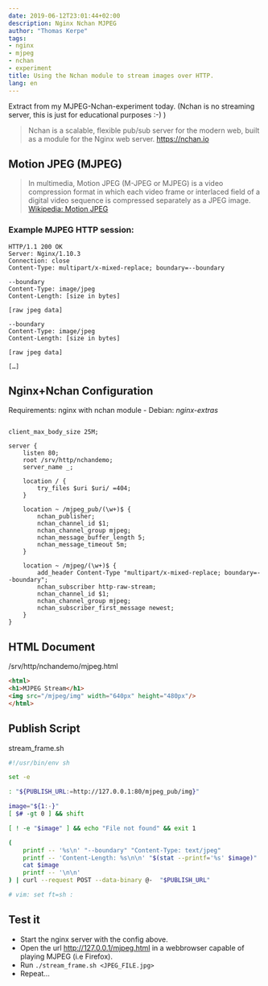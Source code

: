 ```yaml
---
date: 2019-06-12T23:01:44+02:00
description: Nginx Nchan MJPEG
author: "Thomas Kerpe"
tags:
- nginx
- mjpeg
- nchan
- experiment
title: Using the Nchan module to stream images over HTTP.
lang: en
---
```


Extract from my MJPEG-Nchan-experiment today.
(Nchan is no streaming server, this is just for educational purposes :-) )


> Nchan is a scalable, flexible pub/sub server for the modern web, built as a module for the Nginx web server.
https://nchan.io


## Motion JPEG (MJPEG)

> In multimedia, Motion JPEG (M-JPEG or MJPEG) is a video compression format in which each video frame or interlaced field of a digital video sequence is compressed separately as a JPEG image.
[Wikipedia: Motion JPEG](https://en.wikipedia.org/wiki/Motion_JPEG)



### Example MJPEG HTTP session:

```
HTTP/1.1 200 OK
Server: Nginx/1.10.3
Connection: close
Content-Type: multipart/x-mixed-replace; boundary=--boundary

--boundary
Content-Type: image/jpeg
Content-Length: [size in bytes]

[raw jpeg data]

--boundary
Content-Type: image/jpeg
Content-Length: [size in bytes]

[raw jpeg data]

[…]
```


## Nginx+Nchan Configuration

Requirements: nginx with nchan module - Debian: *nginx-extras*

```nginx

client_max_body_size 25M;

server {
    listen 80;
    root /srv/http/nchandemo;
    server_name _;

    location / {
        try_files $uri $uri/ =404;
    }

    location ~ /mjpeg_pub/(\w+)$ {
        nchan_publisher;
        nchan_channel_id $1;
        nchan_channel_group mjpeg;
        nchan_message_buffer_length 5;
        nchan_message_timeout 5m;
    }

    location ~ /mjpeg/(\w+)$ {
        add_header Content-Type "multipart/x-mixed-replace; boundary=--boundary";
        nchan_subscriber http-raw-stream;
        nchan_channel_id $1;
        nchan_channel_group mjpeg;
        nchan_subscriber_first_message newest;
    }
}
```


## HTML Document
/srv/http/nchandemo/mjpeg.html
```html
<html>
<h1>MJPEG Stream</h1>
<img src="/mjpeg/img" width="640px" height="480px"/>
</html>
```


## Publish Script

stream_frame.sh
```sh
#!/usr/bin/env sh

set -e

: "${PUBLISH_URL:=http://127.0.0.1:80/mjpeg_pub/img}"

image="${1:-}"
[ $# -gt 0 ] && shift

[ ! -e "$image" ] && echo "File not found" && exit 1

(
    printf -- '%s\n' "--boundary" "Content-Type: text/jpeg"
    printf -- 'Content-Length: %s\n\n' "$(stat --printf='%s' $image)"
    cat $image
    printf -- '\n\n'
) | curl --request POST --data-binary @-  "$PUBLISH_URL"

# vim: set ft=sh :
```


## Test it

* Start the nginx server with the config above.
* Open the url http://127.0.0.1/mjpeg.html in a webbrowser capable of playing MJPEG (i.e Firefox).
* Run `./stream_frame.sh <JPEG_FILE.jpg>`
* Repeat…

